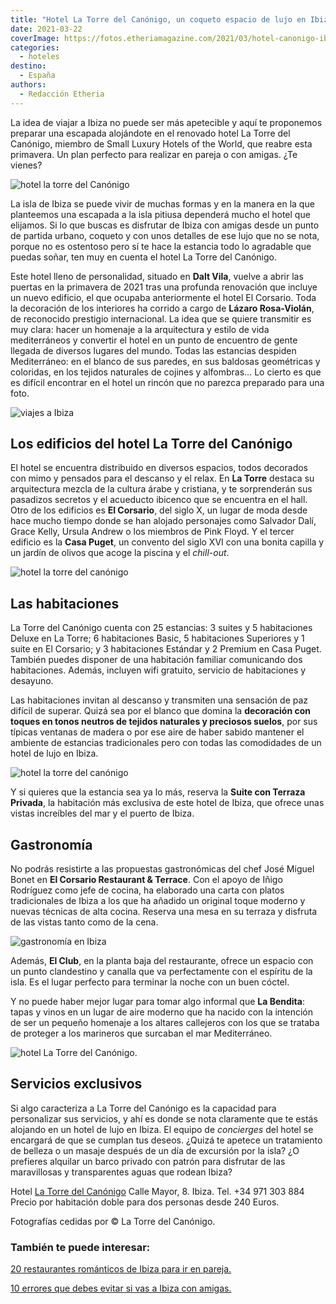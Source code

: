 ```yaml
---
title: "Hotel La Torre del Canónigo, un coqueto espacio de lujo en Ibiza"
date: 2021-03-22
coverImage: https://fotos.etheriamagazine.com/2021/03/hotel-canonigo-ibiza-terraza-habitacion.jpg
categories: 
  - hoteles
destino: 
  - España
authors: 
  - Redacción Etheria
---
```


La idea de viajar a Ibiza no puede ser más apetecible y aquí te proponemos preparar una escapada alojándote en el renovado hotel La Torre del Canónigo, miembro de Small Luxury Hotels of the World, que reabre esta primavera. Un plan perfecto para realizar en pareja o con amigas. ¿Te vienes?

![hotel la torre del Canónigo](https://fotos.etheriamagazine.com/2021/03/hotel-canonigo-ibiza-vistas.jpg "Vistas de Ibiza desde La Torre del Canónigo.")

La isla de Ibiza se puede vivir de muchas formas y en la manera en la que planteemos una 
escapada a la isla pitiusa dependerá mucho el hotel que elijamos. Si lo que buscas es 
disfrutar de Ibiza con amigas desde un punto de partida urbano, coqueto y con unos 
detalles de ese lujo que no se nota, porque no es ostentoso pero sí te hace la estancia 
todo lo agradable que puedas soñar, ten muy en cuenta el hotel La Torre del Canónigo. 

Este hotel lleno de personalidad, situado en **Dalt Vila**, vuelve a abrir las puertas 
en la primavera de 2021 tras una profunda renovación que incluye un nuevo edificio, el 
que ocupaba anteriormente el hotel El Corsario. Toda la decoración de los interiores ha 
corrido a cargo de **Lázaro Rosa-Violán**, de reconocido prestigio internacional. La 
idea que se quiere transmitir es muy clara: hacer un homenaje a la arquitectura y estilo 
de vida mediterráneos y convertir el hotel en un punto de encuentro de gente llegada de 
diversos lugares del mundo. Todas las estancias despiden Mediterráneo: en el blanco de 
sus paredes, en sus baldosas geométricas y coloridas, en los tejidos naturales de 
cojines y alfombras… Lo cierto es que es difícil encontrar en el hotel un rincón que no 
parezca preparado para una foto. 

![viajes a Ibiza](https://fotos.etheriamagazine.com/2021/03/hotel-canonigo-ibiza-corsario.jpg "Salón en el edificio El Corsario.")

## Los edificios del hotel La Torre del Canónigo

El hotel se encuentra distribuido en diversos espacios, todos decorados con mimo y 
pensados para el descanso y el relax. En **La Torre** destaca su arquitectura mezcla de 
la cultura árabe y cristiana, y te sorprenderán sus pasadizos secretos y el acueducto 
ibicenco que se encuentra en el hall. Otro de los edificios es **El Corsario**, del 
siglo X, un lugar de moda desde hace mucho tiempo donde se han alojado personajes como 
Salvador Dalí, Grace Kelly, Ursula Andrew o los miembros de Pink Floyd. Y el tercer 
edificio es la **Casa Puget**, un convento del siglo XVI con una bonita capilla y un 
jardín de olivos que acoge la piscina y el _chill-out_. 

![hotel la torre del canónigo](https://fotos.etheriamagazine.com/2021/03/Hotel-canonigo-ibiza-habitacion.jpg "Suite con vistas al mar.")

## Las habitaciones

La Torre del Canónigo cuenta con 25 estancias: 3 suites y 5 habitaciones Deluxe en La 
Torre; 6 habitaciones Basic, 5 habitaciones Superiores y 1 suite en El Corsario; y 3 
habitaciones Estándar y 2 Premium en Casa Puget. También puedes disponer de una 
habitación familiar comunicando dos habitaciones. Además, incluyen wifi gratuito, 
servicio de habitaciones y desayuno. 

Las habitaciones invitan al descanso y transmiten una sensación de paz difícil de 
superar. Quizá sea por el blanco que domina la **decoración con toques en tonos neutros 
de tejidos naturales y preciosos suelos**, por sus típicas ventanas de madera o por ese 
aire de haber sabido mantener el ambiente de estancias tradicionales pero con todas las 
comodidades de un hotel de lujo en Ibiza. 

![hotel la torre del canónigo](https://fotos.etheriamagazine.com/2021/03/hotel-canonigo-ibiza-terraza-habitacion.jpg "Terraza de la Suite con Terraza Privada.")

Y si quieres que la estancia sea ya lo más, reserva la **Suite con Terraza Privada**, la 
habitación más exclusiva de este hotel de Ibiza, que ofrece unas vistas increíbles del 
mar y el puerto de Ibiza. 

## Gastronomía

No podrás resistirte a las propuestas gastronómicas del chef José Miguel Bonet en **El 
Corsario Restaurant & Terrace**. Con el apoyo de Iñigo Rodríguez como jefe de cocina, ha 
elaborado una carta con platos tradicionales de Ibiza a los que ha añadido un original 
toque moderno y nuevas técnicas de alta cocina. Reserva una mesa en su terraza y 
disfruta de las vistas tanto como de la cena. 

![gastronomía en Ibiza](https://fotos.etheriamagazine.com/2021/03/hotel-canonigo-corsario-restaurante.jpg "Terraza del El Corsario Restaurant & Terrace.")

Además, **El Club**, en la planta baja del restaurante, ofrece un espacio con un punto 
clandestino y canalla que va perfectamente con el espíritu de la isla. Es el lugar 
perfecto para terminar la noche con un buen cóctel. 

Y no puede haber mejor lugar para tomar algo informal que **La Bendita**: tapas y vinos 
en un lugar de aire moderno que ha nacido con la intención de ser un pequeño homenaje a 
los altares callejeros con los que se trataba de proteger a los marineros que surcaban 
el mar Mediterráneo. 

![hotel La Torre del Canónigo.](https://fotos.etheriamagazine.com/2021/03/hotel-canonigo-hall.jpg "Hall del hotel La Torre del Canónigo.")

## Servicios exclusivos

Si algo caracteriza a La Torre del Canónigo es la capacidad para personalizar sus 
servicios, y ahí es donde se nota claramente que te estás alojando en un hotel de lujo 
en Ibiza. El equipo de _concierges_ del hotel se encargará de que se cumplan tus deseos. 
¿Quizá te apetece un tratamiento de belleza o un masaje después de un día de excursión 
por la isla? ¿O prefieres alquilar un barco privado con patrón para disfrutar de las 
maravillosas y transparentes aguas que rodean Ibiza? 

Hotel [La Torre del Canónigo](https://www.latorredelcanonigo.com) Calle Mayor, 8. Ibiza. 
Tel. +34 971 303 884 Precio por habitación doble para dos personas desde 240 Euros. 

Fotografías cedidas por © La Torre del Canónigo. 

### También te puede interesar:

[20 restaurantes románticos de Ibiza para ir en 
pareja.](https://etheriamagazine.com/2020/02/14/20-restaurantes-romanticos-de-ibiza-para-viajes-en-pareja/) 

[10 errores que debes evitar si vas a Ibiza con 
amigas.](https://etheriamagazine.com/2018/06/25/viaje-a-ibiza-con-amigas/)
